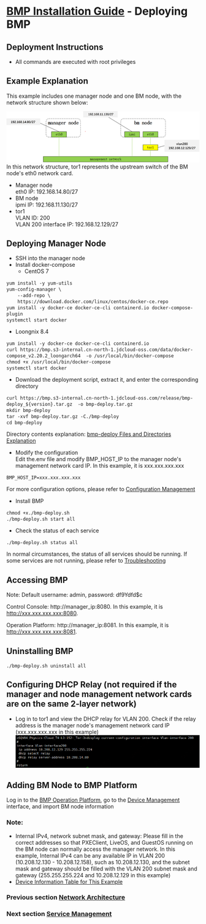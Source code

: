 # [BMP Installation Guide](main.md) - Deploying BMP
## Deployment Instructions
* All commands are executed with root privileges
## Example Explanation
This example includes one manager node and one BM node, with the network structure shown below:

![Example Network Structure](picture/network-deploy.png)
In this network structure, tor1 represents the upstream switch of the BM node's eth0 network card.
* Manager node  
  eth0 IP: 192.168.14.80/27
* BM node  
  ipmi IP: 192.168.11.130/27
* tor1  
  VLAN ID: 200  
  VLAN 200 interface IP: 192.168.12.129/27

## Deploying Manager Node
* SSH into the manager node
* Install docker-compose
  * CentOS 7
~~~
yum install -y yum-utils
yum-config-manager \
    --add-repo \
    https://download.docker.com/linux/centos/docker-ce.repo
yum install -y docker-ce docker-ce-cli containerd.io docker-compose-plugin
systemctl start docker
~~~
* Loongnix 8.4
~~~
yum install -y docker-ce docker-ce-cli containerd.io
curl https://bmp.s3-internal.cn-north-1.jdcloud-oss.com/data/docker-compose_v2.20.2_loongarch64  -o /usr/local/bin/docker-compose
chmod +x /usr/local/bin/docker-compose
systemctl start docker
~~~

* Download the deployment script, extract it, and enter the corresponding directory
~~~
curl https://bmp.s3-internal.cn-north-1.jdcloud-oss.com/release/bmp-deploy_${version}.tar.gz  -o bmp-deploy.tar.gz
mkdir bmp-deploy
tar -xvf bmp-deploy.tar.gz -C./bmp-deploy
cd bmp-deploy
~~~
Directory contents explanation: [bmp-deploy Files and Directories Explanation](bmp-deploy.md)

* Modify the configuration  
  Edit the.env file and modify BMP_HOST_IP to the manager node's management network card IP. In this example, it is xxx.xxx.xxx.xxx
~~~
BMP_HOST_IP=xxx.xxx.xxx.xxx
~~~
For more configuration options, please refer to [Configuration Management](config.md)
* Install BMP
~~~
chmod +x./bmp-deploy.sh
./bmp-deploy.sh start all
~~~

* Check the status of each service
~~~
./bmp-deploy.sh status all
~~~
In normal circumstances, the status of all services should be running. If some services are not running, please refer to [Troubleshooting](troubleshoot.md)
## Accessing BMP
Note: Default username: admin, password: df9Ydfd$c

Control Console: http://manager_ip:8080. In this example, it is http://xxx.xxx.xxx.xxx:8080.

Operation Platform: http://manager_ip:8081. In this example, it is http://xxx.xxx.xxx.xxx:8081.

## Uninstalling BMP
~~~
./bmp-deploy.sh uninstall all
~~~

## Configuring DHCP Relay (not required if the manager and node management network cards are on the same 2-layer network)
* Log in to tor1 and view the DHCP relay for VLAN 200. Check if the relay address is the manager node's management network card IP (xxx.xxx.xxx.xxx in this example)
  ![Viewing tor1 Example](picture/example-tor1.png)

## Adding BM Node to BMP Platform
Log in to the <u>BMP Operation Platform</u>, go to the <u>Device Management</u> interface, and import BM node information
### Note:
* Internal IPv4, network subnet mask, and gateway: Please fill in the correct addresses so that PXEClient, LiveOS, and GuestOS running on the BM node can normally access the manager network. In this example, Internal IPv4 can be any available IP in VLAN 200 (10.208.12.130 - 10.208.12.158), such as 10.208.12.130, and the subnet mask and gateway should be filled with the VLAN 200 subnet mask and gateway (255.255.255.224 and 10.208.12.129 in this example)
* [Device Information Table for This Example](device_import.xlsx)


### Previous section [Network Architecture](network-architecture.md)
### Next section [Service Management](service-manage.md)